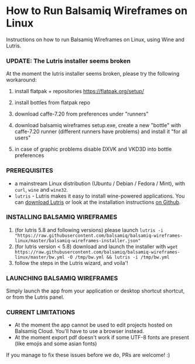 # How to Run Balsamiq Wireframes on Linux

Instructions on how to run Balsamiq Wireframes on Linux, using Wine and Lutris.

### UPDATE: The Lutris installer seems broken
At the moment the lutris installer seems broken, please try the following workaround:

1. install flatpak + repositories
https://flatpak.org/setup/

2. install bottles from flatpak repo

3. download caffe-7.20 from preferences under "runners"

4. download balsamiq wireframes setup.exe, create a new "bottle" with caffe-7.20 runner (different runners have problems) and install it "for all users"

5. in case of graphic problems disable DXVK and VKD3D into bottle preferences


### PREREQUISITES

* a mainstream Linux distribution (Ubuntu / Debian / Fedora / Mint), with `curl`, `wine` and `wine32`.
* `lutris` - Lutris makes it easy to install wine-powered applications. You can [download Lutris](https://lutris.net/downloads/) or look at the installation instructions [on Github](https://github.com/lutris/lutris/blob/master/INSTALL.rst).

### INSTALLING BALSAMIQ WIREFRAMES

1. (for lutris 5.8 and following versions) please launch `lutris -i "https://raw.githubusercontent.com/balsamiq/balsamiq-wireframes-linux/master/balsamiq-wireframes-installer.json"`
1. (for lutris version < 5.8) download and launch the installer with `wget https://raw.githubusercontent.com/balsamiq/balsamiq-wireframes-linux/master/bw.yml -O /tmp/bw.yml && lutris -i /tmp/bw.yml` 
1. follow the steps in the Lutris wizard, and voila'!

### LAUNCHING BALSAMIQ WIREFRAMES

Simply launch the app from your application or desktop shortcut shortcut, or from the Lutris panel.

### CURRENT LIMITATIONS

* At the moment the app cannot be used to edit projects hosted on Balsamiq Cloud. You'll have to use a browser instead.
* At the moment export pdf doesn't work if some UTF-8 fonts are present (like emojis and some asian fonts)

If you manage to fix these issues before we do, PRs are welcome! :)
